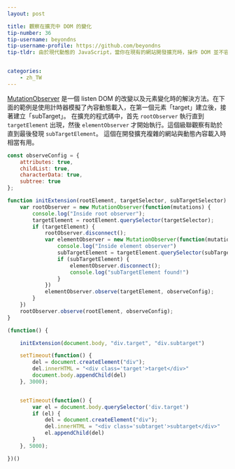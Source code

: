```yaml
---
layout: post

title: 觀察在擴充中 DOM 的變化
tip-number: 36
tip-username: beyondns
tip-username-profile: https://github.com/beyondns
tip-tldr: 由於現代動態的 JavaScript，當你在現有的網站開發擴充時，操作 DOM 並不容易。


categories:
    - zh_TW
---
```

[MutationObserver](https://developer.mozilla.org/en/docs/Web/API/MutationObserver) 是一個 listen DOM 的改變以及元素變化時的解決方法。在下面的範例是使用計時器模擬了內容動態載入，在第一個元素「target」建立後，接著建立「subTarget」。
在擴充的程式碼中，首先 `rootObserver` 執行直到 `targetElement` 出現，然後 `elementObserver` 才開始執行。這個級聯觀察有助於直到最後發現 `subTargetElement`。
這個在開發擴充複雜的網站與動態內容載入時相當有用。

```js
const observeConfig = {
    attributes: true,
    childList: true,
    characterData: true,
    subtree: true
};

function initExtension(rootElement, targetSelector, subTargetSelector) {
    var rootObserver = new MutationObserver(function(mutations) {
        console.log("Inside root observer");
        targetElement = rootElement.querySelector(targetSelector);
        if (targetElement) {
            rootObserver.disconnect();
            var elementObserver = new MutationObserver(function(mutations) {
                console.log("Inside element observer")
                subTargetElement = targetElement.querySelector(subTargetSelector);
                if (subTargetElement) {
                    elementObserver.disconnect();
                    console.log("subTargetElement found!")
                }
            })
            elementObserver.observe(targetElement, observeConfig);
        }
    })
    rootObserver.observe(rootElement, observeConfig);
}

(function() {

    initExtension(document.body, "div.target", "div.subtarget")

    setTimeout(function() {
        del = document.createElement("div");
        del.innerHTML = "<div class='target'>target</div>"
        document.body.appendChild(del)
    }, 3000);


    setTimeout(function() {
        var el = document.body.querySelector('div.target')
        if (el) {
            del = document.createElement("div");
            del.innerHTML = "<div class='subtarget'>subtarget</div>"
            el.appendChild(del)
        }
    }, 5000);

})()
```
